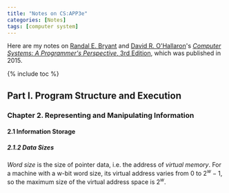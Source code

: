 ```yaml
---
title: "Notes on CS:APP3e"
categories: [Notes]
tags: [computer system]
---
```


Here are my notes on [Randal E. Bryant](http://www.cs.cmu.edu/~bryant) and [David R. O'Hallaron](http://www.cs.cmu.edu/~droh)'s [*Computer Systems: A Programmer's Perspective*, 3rd Edition](https://csapp.cs.cmu.edu/), which was published in 2015.

{% include toc %}

## Part I. Program Structure and Execution

### Chapter 2. Representing and Manipulating Information

#### 2.1 Information Storage

##### 2.1.2 Data Sizes

*Word size* is the size of pointer data, i.e. the address of *virtual memory*. For a machine with a w-bit word size, its virtual address varies from $0$ to $2^w - 1$, so the maximum size of the virtual address space is $2^w$.
